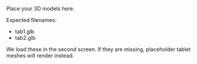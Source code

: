 Place your 3D models here.

Expected filenames:
- tab1.glb
- tab2.glb

We load these in the second screen. If they are missing, placeholder tablet meshes will render instead.

